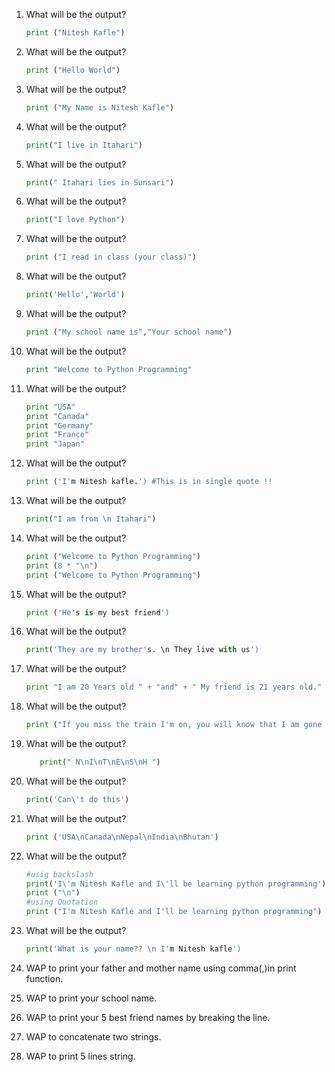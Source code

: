 1. What will be the output?
   ```python
   print ("Nitesh Kafle")
   ```
1. What will be the output?
   ```python
   print ("Hello World")
   ```
1. What will be the output?
   ```python
   print ("My Name is Nitesh Kafle")
   ```
1. What will be the output?
   ```python
   print("I live in Itahari")
   ```
1. What will be the output?
   ```python
   print(" Itahari lies in Sunsari")
   ```
1. What will be the output?
   ```python
   print("I love Python")
   ```
1. What will be the output?
   ```python
   print ("I read in class (your class)")
   ```
1. What will be the output?
   ```python
   print('Hello','World')
   ```
1. What will be the output?
   ```python
   print ("My school name is","Your school name")
   ```
1. What will be the output?
   ```python
   print "Welcome to Python Programming"
   ```
1. What will be the output?
   ```python
   print "USA" 
   print "Canada" 
   print "Germany" 
   print "France" 
   print "Japan" 
   ```
1. What will be the output?
   ```python
   print ('I'm Nitesh kafle.') #This is in single quote !!
   ```
1. What will be the output?
   ```python
   print("I am from \n Itahari")
   ```
1. What will be the output?
   ```python
   print ("Welcome to Python Programming")
   print (8 * "\n")
   print ("Welcome to Python Programming")
   ```
1. What will be the output?
   ```python
   print ('He's is my best friend')
   ```
1. What will be the output?
   ```python
   print('They are my brother's. \n They live with us')
   ```
1. What will be the output?
   ```python
   print "I am 20 Years old " + "and" + " My friend is 21 years old."
   ```
1. What will be the output?
   ```python
   print ("If you miss the train I'm on, you will know that I am gone \nYou can hear the whistle blow a hundred miles...)
   ```
1. What will be the output?
   ```python
      print(" N\nI\nT\nE\nS\nH ")
   ```
1. What will be the output?
   ```python
   print('Can\'t do this')
   ```
   
1. What will be the output?
   ```python
   print ('USA\nCanada\nNepal\nIndia\nBhutan')
   ```
1. What will be the output?
   ```python
   #usig backslash
   print('I\'m Nitesh Kafle and I\'ll be learning python programming')
   print ("\n")
   #using Quotation
   print ("I'm Nitesh Kafle and I'll be learning python programming")
   ```
1. What will be the output?
   ```python
   print('What is your name?? \n I'm Nitesh kafle')
   ```
1. WAP to print your father and mother name using comma(,)in print function.

1. WAP to print your school name.

1. WAP to print your 5 best friend names by breaking the line.

1. WAP to concatenate two strings.

1. WAP to print 5 lines string.
